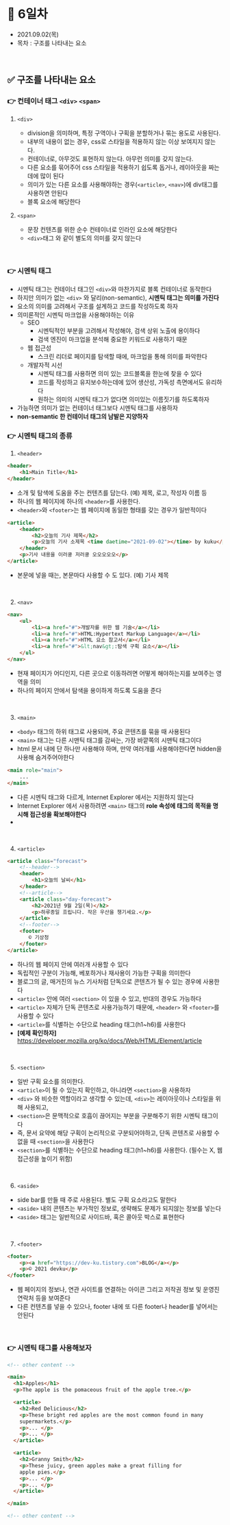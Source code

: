 # 📌 6일차 
- 2021.09.02(목)
- 목차 : 구조를 나타내는 요소


<br>


## ✅ 구조를 나타내는 요소
### 👉 컨테이너 태그 `<div>` `<span>`
1. `<div>` 
    - division을 의미하며, 특정 구역이나 구획을 분할하거나 묶는 용도로 사용된다.
    - 내부의 내용이 없는 경우, css로 스타일을 적용하지 않는 이상 보여지지 않는다.
    - 컨테이너로, 아무것도 표현하지 않는다. 아무런 의미를 갖지 않는다.
    - 다른 요소를 묶어주어 css 스타일을 적용하기 쉽도록 돕거나, 레이아웃을 짜는데에 많이 된다
    - 의미가 있는 다른 요소를 사용해야하는 경우(`<article>`, `<nav>`)에 div태그를 사용하면 안된다
    - 블록 요소에 해당한다

2. `<span>`
    - 문장 컨텐츠를 위한 순수 컨테이너로 인라인 요소에 해당한다
    - `<div>`태그 와 같이 별도의 의미를 갖지 않는다
  
<br>

### 👉 시멘틱 태그
- 시멘틱 태그는 컨테이너 태그인 `<div>`와 마찬가지로 블록 컨테이너로 동작한다
- 하지만 의미가 없는 `<div>` 와 달리(non-semantic), **시멘틱 태그는 의미를 가진다**
- 요소의 의미를 고려해서 구조를 설계하고 코드를 작성하도록 하자 
- 의미론적인 시멘틱 마크업을 사용해야하는 이유 
    - SEO 
        - 시멘틱적인 부분을 고려해서 작성해야, 검색 상위 노출에 용이하다 
        - 검색 엔진이 마크업을 분석해 중요한 키워드로 사용하기 때문
    - 웹 접근성 
        - 스크린 리더로 페이지를 탐색할 때에, 마크업을 통해 의미를 파악한다
    - 개발자적 시선
        - 시멘틱 태그를 사용하면 의미 있는 코드블록을 한눈에 찾을 수 있다
        - 코드를 작성하고 유지보수하는데에 있어 생산성, 가독성 측면에서도 유리하다
        - 원하는 의미의 시멘틱 태그가 없다면 의미있는 이름짓기를 하도록하자
- 가능하면 의미가 없는 컨테이너 태그보다 시멘틱 태그를 사용하자
- **non-semantic 한 컨테이너 태그의 남발은 지양하자**

### 👉 시멘틱 태그의 종류
1. `<header>`
```html
<header>
    <h1>Main Title</h1>
</header>
```
- 소개 및 탐색에 도움을 주는 컨텐츠를 담는다. (예) 제목, 로고, 작성자 이름 등
- 하나의 웹 페이지에 하나의 `<header>`를 사용한다.
- `<header>`와 `<footer>`는 웹 페이지에 동일한 형태를 갖는 경우가 일반적이다
```html
<article>
    <header>
        <h2>오늘의 기사 제목</h2>
        <p>오늘의 기사 소제목 <time daetime="2021-09-02"></time> by kuku</p>
    </header>
    <p>기사 내용을 이러쿵 저러쿵 오오오오오</p>
</article>
```
- 본문에 넣을 때는, 본문마다 사용할 수 도 있다. (예) 기사 제목
<br>

2. `<nav>`
```html
<nav>
    <ul>
        <li><a href="#">개발자를 위한 웹 기술</a></li>
        <li><a href="#">HTML:Hypertext Markup Language</a></li>
        <li><a href="#">HTML 요소 참고서</a></li>
        <li><a href="#">&lt;nav&gt;:탐색 구획 요소</a></li>
    </ul>
</nav>
```
- 현재 페이지가 어디인지, 다른 곳으로 이동하려면 어떻게 해야하는지를 보여주는 영역을 의미
- 하나의 페이지 안에서 탐색을 용이하게 하도록 도움을 준다

<br>
  
3. `<main>`
- `<body>` 태그의 하위 태그로 사용되며, 주요 콘텐츠를 묶을 때 사용된다 
- `<main>` 태그는 다른 시맨틱 태그를 감싸는, 가장 바깥쪽의 시맨틱 태그이다 
- html 문서 내에 단 하나만 사용해야 하며, 만약 여러개를 사용해야한다면 hidden을 사용해 숨겨주어야한다
```html
<main role="main">
    ...
</main>
```
- 다른 시멘틱 태그와 다르게, Internet Explorer 에서는 지원하지 않는다
- Internet Explorer 에서 사용하려면 `<main>` 태그의 **role 속성에 태그의 목적을 명시해 접근성을 확보해야한다**
- 

<br>

4. `<article>`
```html
<article class="forecast">
    <!--header-->
    <header>
        <h1>오늘의 날씨</h1>
    </header>
    <!--article-->
    <article class="day-forecast">
        <h2>2021년 9월 2일(목)</h2>
        <p>하루종일 흐립니다. 작은 우산을 챙기세요.</p>
    </article>
    <!--footer-->
    <footer>
       © 기상청 
    </footer>
</article>
```
- 하나의 웹 페이지 안에 여러개 사용할 수 있다
- 독립적인 구분이 가능해, 베포하거나 재사용이 가능한 구획을 의미한다
- 블로그의 글, 매거진의 뉴스 기사처럼 단독으로 콘텐츠가 될 수 있는 경우에 사용한다
- `<article>` 안에 여러 `<section>` 이 있을 수 있고, 반대의 경우도 가능하다
- `<article>` 자체가 단독 콘텐츠로 사용가능하기 때문에, `<header>` 와 `<footer>`를 사용할 수 있다
- `<article>`를 식별하는 수단으로 heading 태그(h1~h6)를 사용한다 
- **[예제 확인하자]** https://developer.mozilla.org/ko/docs/Web/HTML/Element/article

<br>

5. `<section>`
- 일반 구획 요소를 의미한다.
- `<article>`이 될 수 있는지 확인하고, 아니라면 `<section>`을 사용하자
- `<div>` 와 비슷한 역할이라고 생각할 수 있는데, `<div>`는 레이아웃이나 스타일을 위해 사용되고,
- `<section>`은 문맥적으로 호흡이 끊어지는 부분을 구분해주기 위한 시멘틱 태그이다
- 즉, 문서 요약에 해당 구획이 논리적으로 구분되어야하고, 단독 콘텐츠로 사용할 수 없을 때 `<section>`을 사용한다 
- `<section>`를 식별하는 수단으로 heading 태그(h1~h6)를 사용한다. (필수는 X, 웹 접근성을 높이기 위함)

<br>

6. `<aside>`
- side bar를 만들 때 주로 사용된다. 별도 구획 요소라고도 말한다
- `<aside>` 내의 콘텐츠는 부가적인 정보로, 생략해도 문제가 되지않는 정보를 넣는다
- `<aside>` 태그는 일반적으로 사이드바, 혹은 콜아웃 박스로 표현한다

<br>

7. `<footer>`
```html
<footer>
    <p><a href="https://dev-ku.tistory.com">BLOG</a></p>
    <p>© 2021 devku</p>
</footer>
```
- 웹 페이지의 정보나, 연관 사이트를 연결하는 아이콘 그리고 저작권 정보 및 운영진 연락처 등을 보여준다
- 다른 컨텐츠를 넣을 수 있으나, footer 내에 또 다른 footer나 header를 넣어서는 안된다



<br>

### 👉 시멘틱 태그를 사용해보자 
```html
<!-- other content -->

<main>
  <h1>Apples</h1>
  <p>The apple is the pomaceous fruit of the apple tree.</p>

  <article>
    <h2>Red Delicious</h2>
    <p>These bright red apples are the most common found in many
    supermarkets.</p>
    <p>... </p>
    <p>... </p>
  </article>

  <article>
    <h2>Granny Smith</h2>
    <p>These juicy, green apples make a great filling for
    apple pies.</p>
    <p>... </p>
    <p>... </p>
  </article>

</main>

<!-- other content -->
```







